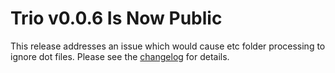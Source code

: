 <!--
template: article.html
title: Trio v0.0.6 Released
appendToTarget: true
category: development
callback: showCurrentPageInHeader
activeHeaderItem: 3
-->

# Trio v0.0.6 Is Now Public

This release addresses an issue which would cause etc folder processing to ignore dot files. Please see the <a target="_blank" href="https://github.com/4awpawz/trio/tree/master#v006">changelog</a> for details.